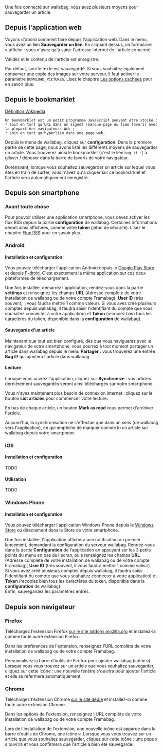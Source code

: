 Une fois connecté sur wallabag, vous avez plusieurs moyens pour sauvegarder un article.
## Depuis l'application web
Voyons d'abord comment faire depuis l'application web. Dans le menu, vous avez un lien **Sauvegarder un lien**. En cliquant dessus, un formulaire s'affiche : vous n'avez qu'à saisir l'adresse internet de l'article concerné. 

Validez et le contenu de l'article est enregistré. 

Par défaut, seul le texte est sauvegardé. Si vous souhaitez également conserver une copie des images sur votre serveur, il faut activer le paramètre `DOWNLOAD_PICTURES`. Lisez le chapitre [Les options cachées](http://doc.wallabag.org/fr/Les_options_cach%C3%A9es) pour en savoir plus.

## Depuis le bookmarklet

[Définition Wikipedia](http://fr.wikipedia.org/wiki/Bookmarklet)

    Un bookmarklet est un petit programme JavaScript pouvant être stocké :
    * soit en tant qu'URL dans un signet (marque-page ou lien favori) avec la plupart des navigateurs Web ;
    * soit en tant qu'hyperlien dans une page web.

Depuis le menu de wallabag, cliquez sur **configuration**. Dans la première partie de cette page, nous avons listé les différents moyens de sauvegarder un article. Vous trouverez ainsi le bookmarklet (c'est le lien `bag it !`) à glisser / déposer dans la barre de favoris de votre navigateur. 

Dorénavant, lorsque vous souhaitez sauvegarder un article sur lequel vous êtes en train de surfer, vous n'avez qu'à cliquer sur ce bookmarklet et l'article sera automatiquement enregistré.

## Depuis son smartphone

### Avant toute chose

Pour pouvoir utiliser une application smartphone, vous devez activer les flux RSS depuis la partie **configuration** de wallabag. Certaines informations seront ainsi affichées, comme votre **token** (jeton de sécurité). Lisez le chapitre [Flux RSS](http://doc.wallabag.org/fr/Flux_RSS) pour en savoir plus. 

### Android

#### Installation et configuration

Vous pouvez télécharger l'application Android depuis le [Google Play Store](https://play.google.com/store/apps/details?id=fr.gaulupeau.apps.InThePoche) et depuis [F-droid](https://f-droid.org/app/fr.gaulupeau.apps.InThePoche). C'est exactement la même application sur ces deux plateformes de téléchargement. 

Une fois installée, démarrez l'application, rendez-vous dans la partie **settings** et renseignez les champs **URL** (Adresse complète de votre installation de wallabag ou de votre compte Framabag), **User ID** (très souvent, il vous faudra mettre 1 comme valeur). Si vous avez créé plusieurs comptes depuis wallabag, il faudra saisir l'identifiant du compte que vous souhaitez connecter à votre application) et **Token** (recopiez bien tous les caractères du token, disponible dans la **configuration** de wallabag). 

#### Sauvegarde d'un article

Maintenant que tout est bien configuré, dès que vous naviguerez avec le navigateur de votre smartphone, vous pourrez à tout moment partager un article dans wallabag depuis le menu **Partager** : vous trouverez une entrée **Bag it!** qui ajoutera l'article dans wallabag. 

#### Lecture

Lorsque vous ouvrez l'application, cliquez sur **Synchronize** : vos articles dernièrement sauvegardés seront ainsi téléchargés sur votre smartphone. 

Vous n'avez maintenant plus besoin de connexion internet : cliquez sur le bouton **List articles** pour commencer votre lecture. 

En bas de chaque article, un bouton **Mark as read** vous permet d'archiver l'article. 

Aujourd'hui, la synchronisation ne s'effectue que dans un sens (de wallabag vers l'application), ce qui empêche de marquer comme lu un article sur wallabag depuis votre smartphone. 

### iOS

#### Installation et configuration
TODO

#### Utilisation
TODO

### Windows Phone

#### Installation et configuration

Vous pouvez télécharger l'application Windows Phone depuis le [Windows Store](http://www.windowsphone.com/fr-fr/store/app/wallabag/ff890514-348c-4d0b-9b43-153fff3f7450) ou directement dans le Store de votre smartphone.

Une fois installée, l'application affichera une notification au premier lancement, demandant la configuration du serveur wallabag. Rendez-vous dans la partie **Configuration** de l'application en appuyant sur les 3 petits points du menu en bas de l'écran, puis renseignez les champs **URL** (Adresse complète de votre installation de wallabag ou de votre compte Framabag), **User ID** (très souvent, il vous faudra mettre 1 comme valeur).  
Si vous avez créé plusieurs comptes depuis wallabag, il faudra saisir l'identifiant du compte que vous souhaitez connecter à votre application) et **Token** (recopiez bien tous les caractères du token, disponible dans la **configuration** de wallabag).  
Enfin, sauvegardez les paramètres entrés.

## Depuis son navigateur

### Firefox

Téléchargez l'extension Firefox [sur le site addons.mozilla.org](https://addons.mozilla.org/firefox/addon/wallabag/) et installez-la comme toute autre extension Firefox. 

Dans les préférences de l'extension, renseignez l'URL complète de votre installation de wallabag ou de votre compte Framabag. 

Personnalisez la barre d'outils de Firefox pour ajouter wallabag (icône `w`). Lorsque vous vous trouvez sur un article que vous souhaitez sauvegarder, cliquez sur cette icône : une nouvelle fenêtre s'ouvrira pour ajouter l'article et elle se refermera automatiquement. 

### Chrome

Téléchargez l'extension Chrome [sur le site dédié](https://chrome.google.com/webstore/detail/wallabag/bepdcjnnkglfjehplaogpoonpffbdcdj) et installez-la comme toute autre extension Chrome. 

Dans les options de l'extension, renseignez l'URL complète de votre installation de wallabag ou de votre compte Framabag. 

Lors de l'installation de l'extension, une nouvelle icône est apparue dans la barre d'outils de Chrome, une icône `w`. Lorsque vous vous trouvez sur un article que vous souhaitez sauvegarder, cliquez sur cette icône : une popup s'ouvrira et vous confirmera que l'article a bien été sauvegardé. 
